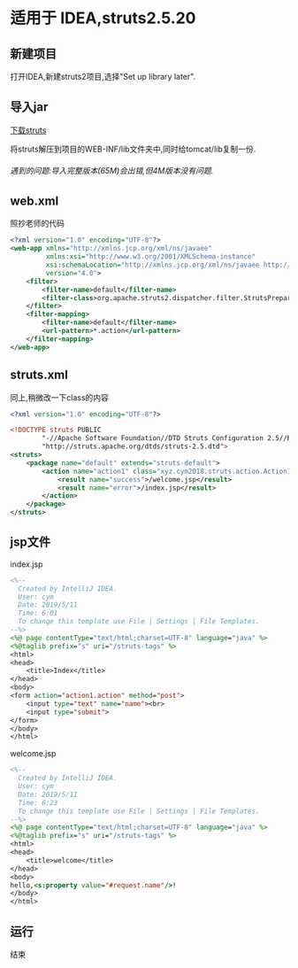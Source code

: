# 适用于 IDEA,struts2.5.20

## 新建项目
打开IDEA,新建struts2项目,选择"Set up library later".

## 导入jar
[下载struts](https://struts.apache.org/download.cgi#struts2520)

将struts解压到项目的WEB-INF/lib文件夹中,同时给tomcat/lib复制一份.
###### 遇到的问题:导入完整版本(65M)会出错,但4M版本没有问题.
## web.xml
照抄老师的代码
```xml
<?xml version="1.0" encoding="UTF-8"?>
<web-app xmlns="http://xmlns.jcp.org/xml/ns/javaee"
         xmlns:xsi="http://www.w3.org/2001/XMLSchema-instance"
         xsi:schemaLocation="http://xmlns.jcp.org/xml/ns/javaee http://xmlns.jcp.org/xml/ns/javaee/web-app_4_0.xsd"
         version="4.0">
    <filter>
        <filter-name>default</filter-name>
        <filter-class>org.apache.struts2.dispatcher.filter.StrutsPrepareAndExecuteFilter</filter-class>
    </filter>
    <filter-mapping>
        <filter-name>default</filter-name>
        <url-pattern>*.action</url-pattern>
    </filter-mapping>
</web-app>
```
## struts.xml
同上,稍微改一下class的内容
```xml
<?xml version="1.0" encoding="UTF-8"?>

<!DOCTYPE struts PUBLIC
        "-//Apache Software Foundation//DTD Struts Configuration 2.5//EN"
        "http://struts.apache.org/dtds/struts-2.5.dtd">
<struts>
    <package name="default" extends="struts-default">
        <action name="action1" class="xyz.cym2018.struts.action.Action1">
            <result name="success">/welcome.jsp</result>
            <result name="error">/index.jsp</result>
        </action>
    </package>
</struts>
```
## jsp文件
index.jsp
```jsp
<%--
  Created by IntelliJ IDEA.
  User: cym
  Date: 2019/5/11
  Time: 6:01
  To change this template use File | Settings | File Templates.
--%>
<%@ page contentType="text/html;charset=UTF-8" language="java" %>
<%@taglib prefix="s" uri="/struts-tags" %>
<html>
<head>
    <title>Index</title>
</head>
<body>
<form action="action1.action" method="post">
    <input type="text" name="name"><br>
    <input type="submit">
</form>
</body>
</html>
```
welcome.jsp
```jsp
<%--
  Created by IntelliJ IDEA.
  User: cym
  Date: 2019/5/11
  Time: 6:23
  To change this template use File | Settings | File Templates.
--%>
<%@ page contentType="text/html;charset=UTF-8" language="java" %>
<%@taglib prefix="s" uri="/struts-tags" %>
<html>
<head>
    <title>welcome</title>
</head>
<body>
hello,<s:property value="#request.name"/>!
</body>
</html>
```
## 运行
结束

